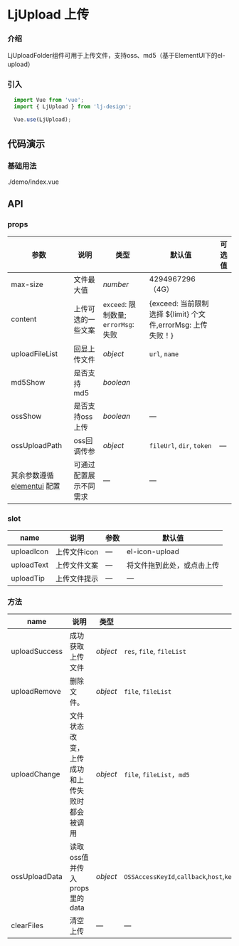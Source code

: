 # LjUpload 上传

### 介绍
LjUploadFolder组件可用于上传文件，支持oss、md5（基于ElementUI下的el-upload）
### 引入

```js
  import Vue from 'vue';
  import { LjUpload } from 'lj-design';
  
  Vue.use(LjUpload);
```

## 代码演示

### 基础用法

<demo-code>./demo/index.vue</demo-code>

## API

### props

| 参数 | 说明 | 类型 |  默认值 | 可选值
|------|------|-----|---------|---------|
| max-size | 文件最大值 | _number_ | 4294967296（4G） |
| content | 上传可选的一些文案 |`exceed`: 限制数量; `errorMsg`: 失败 | {exceed: 当前限制选择 ${limit} 个文件,errorMsg: 上传失败！} |
| uploadFileList | 回显上传文件 | _object_ | `url`, `name` |
| md5Show | 是否支持md5 | _boolean_ | |
| ossShow | 是否支持oss上传 | _boolean_ | — |
| ossUploadPath | oss回调传参 | _object_ | `fileUrl`, `dir`, `token` | — |
| 其余参数遵循 [elementui](https://element.eleme.cn/#/zh-CN/component/upload) 配置 | 可通过配置展示不同需求 | — | — |

### slot

| name | 说明 | 参数 | 默认值
|------|------|-----|-----|
| uploadIcon | 上传文件icon | — | el-icon-upload |
| uploadText | 上传文件文案 | — | 将文件拖到此处，或点击上传 |
| uploadTip | 上传文件提示 | — | — |
### 方法

| name | 说明 | 类型 | 返回值 |
|------|------|-----|-----|
| uploadSuccess | 成功获取上传文件 | _object_ | `res`, `file`, `fileList` |
| uploadRemove |  删除文件。 | _object_ | `file`, `fileList` |
| uploadChange |  文件状态改变，上传成功和上传失败时都会被调用 | _object_ | `file`, `fileList`，`md5` |
| ossUploadData | 读取oss值并传入props里的data | _object_ | `OSSAccessKeyId`,`callback`,`host`,`key`,`policy`,`signature`,`success_action_status`, |
| clearFiles | 清空上传 | — | — | 